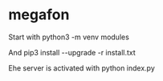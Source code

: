 # megafon
Start with python3 -m venv modules

And pip3 install --upgrade -r install.txt

Еhe server is activated with python index.py
